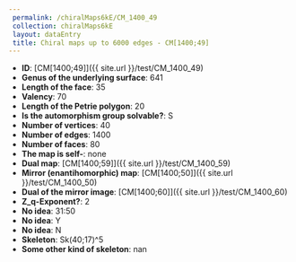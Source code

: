 ```yaml
--- 
 permalink: /chiralMaps6kE/CM_1400_49 
 collection: chiralMaps6kE
 layout: dataEntry
 title: Chiral maps up to 6000 edges - CM[1400;49]
---
```


- **ID**: [CM[1400;49]]({{ site.url }}/test/CM_1400_49)
- **Genus of the underlying surface**: 641
- **Length of the face**: 35
- **Valency**: 70
- **Length of the Petrie polygon**: 20
- **Is the automorphism group solvable?**: S
- **Number of vertices**: 40
- **Number of edges**: 1400
- **Number of faces**: 80
- **The map is self-**: none
- **Dual map**: [CM[1400;59]]({{ site.url }}/test/CM_1400_59)
- **Mirror (enantihomorphic) map**: [CM[1400;50]]({{ site.url }}/test/CM_1400_50)
- **Dual of the mirror image**: [CM[1400;60]]({{ site.url }}/test/CM_1400_60)
- **Z_q-Exponent?**: 2
- **No idea**:  31:50
- **No idea**: Y
- **No idea**: N
- **Skeleton**: Sk(40;17)^5
- **Some other kind of skeleton**: nan
